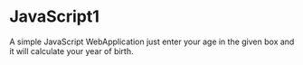 # JavaScript1
A simple JavaScript WebApplication
just enter your age in the given box and it will calculate your year of birth.
